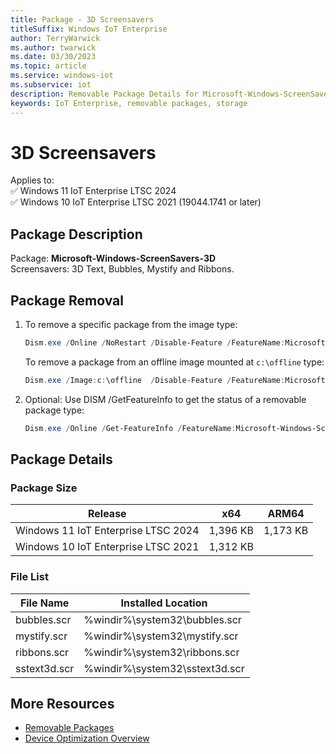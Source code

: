 ```yaml
---
title: Package - 3D Screensavers
titleSuffix: Windows IoT Enterprise
author: TerryWarwick
ms.author: twarwick
ms.date: 03/30/2023
ms.topic: article
ms.service: windows-iot
ms.subservice: iot
description: Removable Package Details for Microsoft-Windows-ScreenSavers-3d
keywords: IoT Enterprise, removable packages, storage
---
```


# 3D  Screensavers

Applies to:  
✅ Windows 11 IoT Enterprise LTSC 2024  
✅ Windows 10 IoT Enterprise LTSC 2021 (19044.1741 or later)  

## Package Description

Package: **Microsoft-Windows-ScreenSavers-3D** </br> Screensavers: 3D Text, Bubbles, Mystify and Ribbons.

## Package Removal

1. To remove a specific package from the image type:

   ```powershell
   Dism.exe /Online /NoRestart /Disable-Feature /FeatureName:Microsoft-Windows-ScreenSavers-3d /PackageName:@Package
   ````

   To remove a package from an offline image mounted at `c:\offline` type:

   ```powershell
   Dism.exe /Image:c:\offline  /Disable-Feature /FeatureName:Microsoft-Windows-ScreenSavers-3d /PackageName:@Package
   ```

1. Optional: Use DISM /GetFeatureInfo to get the status of a removable package type:

   ```powershell
   Dism.exe /Online /Get-FeatureInfo /FeatureName:Microsoft-Windows-ScreenSavers-3d /PackageName:@Package
   ````

## Package Details

### Package Size

| Release                             |   x64     |    ARM64    |
|-------------------------------------|:---------:|:-----------:|
| Windows 11 IoT Enterprise LTSC 2024 | 1,396 KB  | 1,173 KB    |
| Windows 10 IoT Enterprise LTSC 2021 | 1,312 KB  |             |

### File List

| File Name    | Installed Location |
|-----------   |--------------------|
| bubbles.scr  | %windir%\system32\bubbles.scr |
| mystify.scr  | %windir%\system32\mystify.scr |
| ribbons.scr  | %windir%\system32\ribbons.scr |
| sstext3d.scr | %windir%\system32\sstext3d.scr |

## More Resources

- [Removable Packages](../Removable-Packages.md)
- [Device Optimization Overview](../Overview.md)
